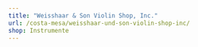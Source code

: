 ```yaml
---
title: "Weisshaar & Son Violin Shop, Inc."
url: /costa-mesa/weisshaar-und-son-violin-shop-inc/
shop: Instrumente
---
```

